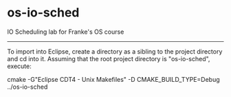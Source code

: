 os-io-sched
===========

IO Scheduling lab for Franke's OS course

-----------
To import into Eclipse, create a directory as a sibling to the project directory and cd into it. Assuming that the root project directory is "os-io-sched", execute:

cmake -G"Eclipse CDT4 - Unix Makefiles" -D CMAKE_BUILD_TYPE=Debug ../os-io-sched